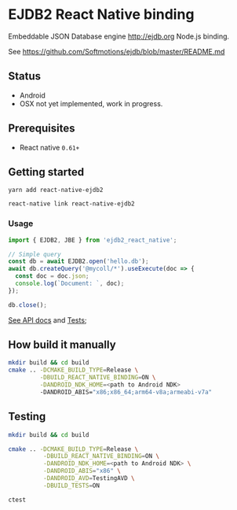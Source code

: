 # EJDB2 React Native binding

Embeddable JSON Database engine http://ejdb.org Node.js binding.

See https://github.com/Softmotions/ejdb/blob/master/README.md

## Status

- Android
- OSX not yet implemented, work in progress.

## Prerequisites

- React native `0.61+`

## Getting started

```
yarn add react-native-ejdb2

react-native link react-native-ejdb2
```

### Usage

```js
import { EJDB2, JBE } from 'ejdb2_react_native';

// Simple query
const db = await EJDB2.open('hello.db');
await db.createQuery('@mycoll/*').useExecute(doc => {
  const doc = doc.json;
  console.log(`Document: `, doc);
});

db.close();
```

[See API docs](./binding/index.d.ts) and [Tests](./tests/App.js);

## How build it manually

```sh
mkdir build && cd build
cmake .. -DCMAKE_BUILD_TYPE=Release \
         -DBUILD_REACT_NATIVE_BINDING=ON \
         -DANDROID_NDK_HOME=<path to Android NDK>
         -DANDROID_ABIS="x86;x86_64;arm64-v8a;armeabi-v7a"
```

## Testing

```sh
mkdir build && cd build

cmake .. -DCMAKE_BUILD_TYPE=Release \
          -DBUILD_REACT_NATIVE_BINDING=ON \
          -DANDROID_NDK_HOME=<path to Android NDK> \
          -DANDROID_ABIS="x86" \
          -DANDROID_AVD=TestingAVD \
          -DBUILD_TESTS=ON

ctest
```

